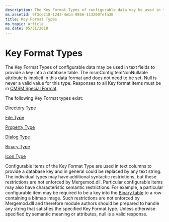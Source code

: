 ```yaml
---
description: The Key Format Types of configurable data may be used in text fields to provide a key into a database table.
ms.assetid: 9f3ce218-1243-4eba-9866-113200fefa30
title: Key Format Types
ms.topic: article
ms.date: 05/31/2018
---
```


# Key Format Types

The Key Format Types of configurable data may be used in text fields to provide a key into a database table. The msmConfigItemNonNullable attribute is implicit in this data format and does not need to be set. Null is never a valid value for this type. Responses to all Key format items must be in [CMSM Special Format](cmsm-special-format.md).

The following Key Format types exist:

[Directory Type](directory-type.md)

[File Type](file-type.md)

[Property Type](property-type.md)

[Dialog Type](dialog-type.md)

[Binary Type](binary-type.md)

[Icon Type](icon-type.md)

Configurable items of the Key Format Type are used in text columns to provide a database key and in general could be replaced by any text string. The individual types may have additional syntactic restrictions, but these restrictions are not enforced by Mergemod.dll. Particular configurable items may also have characteristic semantic restrictions. For example, a particular configurable item may be required to be a key into the [Binary table](binary-table.md) to a row containing a bitmap image. Such restrictions are not enforced by Mergemod.dll and therefore module authors should be prepared to handle any string that satisfies the specified Key Format type. Unless otherwise specified by semantic meaning or attributes, null is a valid response.

 

 



